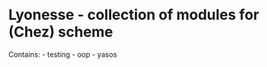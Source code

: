 Lyonesse - collection of modules for (Chez) scheme
==================================================

Contains:
    - testing
    - oop
    - yasos

